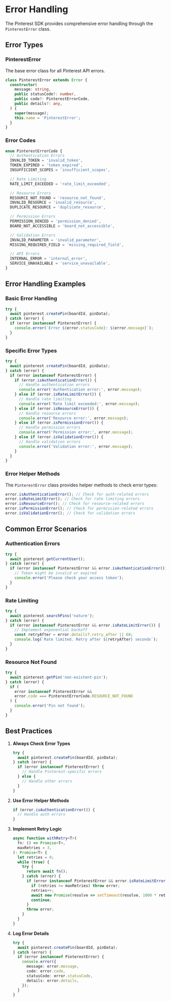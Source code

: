# Error Handling

The Pinterest SDK provides comprehensive error handling through the `PinterestError` class.

## Error Types

### PinterestError

The base error class for all Pinterest API errors.

```typescript
class PinterestError extends Error {
  constructor(
    message: string,
    public statusCode?: number,
    public code?: PinterestErrorCode,
    public details?: any,
  ) {
    super(message);
    this.name = 'PinterestError';
  }
}
```

### Error Codes

```typescript
enum PinterestErrorCode {
  // Authentication Errors
  INVALID_TOKEN = 'invalid_token',
  TOKEN_EXPIRED = 'token_expired',
  INSUFFICIENT_SCOPES = 'insufficient_scopes',

  // Rate Limiting
  RATE_LIMIT_EXCEEDED = 'rate_limit_exceeded',

  // Resource Errors
  RESOURCE_NOT_FOUND = 'resource_not_found',
  INVALID_RESOURCE = 'invalid_resource',
  DUPLICATE_RESOURCE = 'duplicate_resource',

  // Permission Errors
  PERMISSION_DENIED = 'permission_denied',
  BOARD_NOT_ACCESSIBLE = 'board_not_accessible',

  // Validation Errors
  INVALID_PARAMETER = 'invalid_parameter',
  MISSING_REQUIRED_FIELD = 'missing_required_field',

  // API Errors
  INTERNAL_ERROR = 'internal_error',
  SERVICE_UNAVAILABLE = 'service_unavailable',
}
```

## Error Handling Examples

### Basic Error Handling

```typescript
try {
  await pinterest.createPin(boardId, pinData);
} catch (error) {
  if (error instanceof PinterestError) {
    console.error(`Error ${error.statusCode}: ${error.message}`);
  }
}
```

### Specific Error Types

```typescript
try {
  await pinterest.createPin(boardId, pinData);
} catch (error) {
  if (error instanceof PinterestError) {
    if (error.isAuthenticationError()) {
      // Handle authentication errors
      console.error('Authentication error:', error.message);
    } else if (error.isRateLimitError()) {
      // Handle rate limiting
      console.error('Rate limit exceeded:', error.message);
    } else if (error.isResourceError()) {
      // Handle resource errors
      console.error('Resource error:', error.message);
    } else if (error.isPermissionError()) {
      // Handle permission errors
      console.error('Permission error:', error.message);
    } else if (error.isValidationError()) {
      // Handle validation errors
      console.error('Validation error:', error.message);
    }
  }
}
```

### Error Helper Methods

The `PinterestError` class provides helper methods to check error types:

```typescript
error.isAuthenticationError(); // Check for auth-related errors
error.isRateLimitError(); // Check for rate limiting errors
error.isResourceError(); // Check for resource-related errors
error.isPermissionError(); // Check for permission-related errors
error.isValidationError(); // Check for validation errors
```

## Common Error Scenarios

### Authentication Errors

```typescript
try {
  await pinterest.getCurrentUser();
} catch (error) {
  if (error instanceof PinterestError && error.isAuthenticationError()) {
    // Token might be invalid or expired
    console.error('Please check your access token');
  }
}
```

### Rate Limiting

```typescript
try {
  await pinterest.searchPins('nature');
} catch (error) {
  if (error instanceof PinterestError && error.isRateLimitError()) {
    // Implement exponential backoff
    const retryAfter = error.details?.retry_after || 60;
    console.log(`Rate limited. Retry after ${retryAfter} seconds`);
  }
}
```

### Resource Not Found

```typescript
try {
  await pinterest.getPin('non-existent-pin');
} catch (error) {
  if (
    error instanceof PinterestError &&
    error.code === PinterestErrorCode.RESOURCE_NOT_FOUND
  ) {
    console.error('Pin not found');
  }
}
```

## Best Practices

1. **Always Check Error Types**

   ```typescript
   try {
     await pinterest.createPin(boardId, pinData);
   } catch (error) {
     if (error instanceof PinterestError) {
       // Handle Pinterest-specific errors
     } else {
       // Handle other errors
     }
   }
   ```

2. **Use Error Helper Methods**

   ```typescript
   if (error.isAuthenticationError()) {
     // Handle auth errors
   }
   ```

3. **Implement Retry Logic**

   ```typescript
   async function withRetry<T>(
     fn: () => Promise<T>,
     maxRetries = 3,
   ): Promise<T> {
     let retries = 0;
     while (true) {
       try {
         return await fn();
       } catch (error) {
         if (error instanceof PinterestError && error.isRateLimitError()) {
           if (retries >= maxRetries) throw error;
           retries++;
           await new Promise(resolve => setTimeout(resolve, 1000 * retries));
           continue;
         }
         throw error;
       }
     }
   }
   ```

4. **Log Error Details**
   ```typescript
   try {
     await pinterest.createPin(boardId, pinData);
   } catch (error) {
     if (error instanceof PinterestError) {
       console.error({
         message: error.message,
         code: error.code,
         statusCode: error.statusCode,
         details: error.details,
       });
     }
   }
   ```
